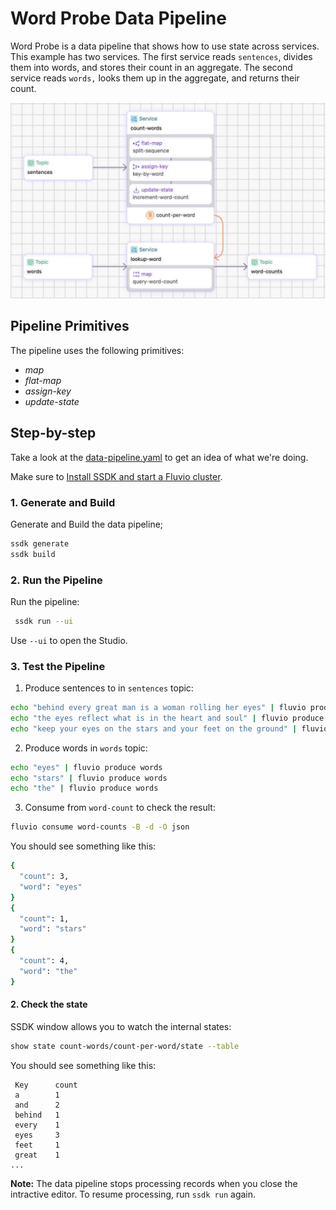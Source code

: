 # Word Probe Data Pipeline

Word Probe is a data pipeline that shows how to use state across services. This example has two services. The first service reads `sentences`, divides them into words, and stores their count in an aggregate. The second service reads `words,` looks them up in the aggregate, and returns their count.


<p align="center">
 <img width="700" src="img/word-probe.jpg">
</p>

## Pipeline Primitives

The pipeline uses the following primitives:
* _map_
* _flat-map_
* _assign-key_
* _update-state_


## Step-by-step

Take a look at the [data-pipeline.yaml](./data-pipeline.yaml) to get an idea of what we're doing.

Make sure to [Install SSDK and start a Fluvio cluster].

### 1. Generate and Build

Generate and Build the data pipeline;

```bash
ssdk generate
ssdk build
```

### 2. Run the Pipeline

Run the pipeline:

```bash
 ssdk run --ui
```

Use `--ui` to open the Studio.


### 3. Test the Pipeline

1. Produce sentences to in `sentences` topic:

```bash
echo "behind every great man is a woman rolling her eyes" | fluvio produce sentences
echo "the eyes reflect what is in the heart and soul" | fluvio produce sentences
echo "keep your eyes on the stars and your feet on the ground" | fluvio produce sentences
```

2. Produce words in `words` topic:

```bash
echo "eyes" | fluvio produce words
echo "stars" | fluvio produce words
echo "the" | fluvio produce words
```

3. Consume from `word-count` to check the result:

```bash
fluvio consume word-counts -B -d -O json
```

You should see something like this:

```bash
{
  "count": 3,
  "word": "eyes"
}
{
  "count": 1,
  "word": "stars"
}
{
  "count": 4,
  "word": "the"
}
```

#### 2. Check the state

SSDK window allows you to watch the internal states:

```bash
show state count-words/count-per-word/state --table
```

You should see something like this:

```text
 Key      count 
 a        1     
 and      2     
 behind   1     
 every    1     
 eyes     3     
 feet     1     
 great    1     
...
```

**Note:** The data pipeline stops processing records when you close the intractive editor. To resume processing, run `ssdk run` again.


[Install SSDK and start a Fluvio cluster]: /README.MD#prerequisites
